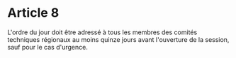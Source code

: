 # Article 8

L'ordre du jour doit être adressé à tous les membres des comités techniques régionaux au moins quinze jours avant l'ouverture de la session, sauf pour le cas d'urgence.

